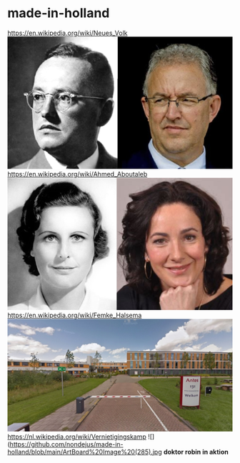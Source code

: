 # made-in-holland
https://en.wikipedia.org/wiki/Neues_Volk
![](https://github.com/nondejus/made-in-holland/blob/main/ArtBoard%20Image%20(53).jpg)
https://en.wikipedia.org/wiki/Ahmed_Aboutaleb
![](https://github.com/nondejus/made-in-holland/blob/main/ArtBoard%20Image%20(325).jpg)
https://en.wikipedia.org/wiki/Femke_Halsema
![](https://github.com/nondejus/made-in-holland/blob/main/ArtBoard%20Image%20(279).jpg)
https://nl.wikipedia.org/wiki/Vernietigingskamp
![](https://github.com/nondejus/made-in-holland/blob/main/ArtBoard%20Image%20(285).jpg
**doktor robin in aktion**
